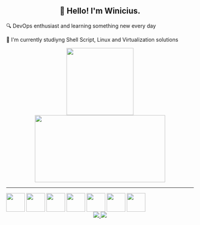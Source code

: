 <h2 align="center">👋 Hello! I'm Winicius.</h2>

🔍 DevOps enthusiast and learning something new every day

🌱 I'm currently studiyng Shell Script, Linux and Virtualization solutions

<div align="center">
  <a href="https://github.com/winiciusallan">
  <img height="180em" src="https://github-readme-stats.vercel.app/api?username=winiciusallan&show_icons=true&theme=tokyonight&include_all_commits=true&count_private=true"/>
  <img height="180em" width="350em" src="https://github-readme-stats.vercel.app/api/top-langs/?username=winiciusallan&layout=compact&langs_count=7&theme=tokyonight"/>
</div>
 
 * * *
 <div align="center" style="display: inline-block">
   <img align="center" height="50" width="50" src="https://cdn.jsdelivr.net/gh/devicons/devicon/icons/bash/bash-original.svg" />
   <img align="center" height="50" width="50" src="https://cdn.jsdelivr.net/gh/devicons/devicon/icons/java/java-original.svg" />
   <img align="center" height="50" width="50" src="https://cdn.jsdelivr.net/gh/devicons/devicon/icons/python/python-original.svg" />
   <img align="center" height="50" width="50" src="https://cdn.jsdelivr.net/gh/devicons/devicon/icons/linux/linux-original.svg" />
   <img align="center" height="50" width="50" src="https://cdn.jsdelivr.net/gh/devicons/devicon/icons/javascript/javascript-original.svg" />
   <img align="center" height="50" width="50" src="https://cdn.jsdelivr.net/gh/devicons/devicon/icons/nodejs/nodejs-original-wordmark.svg" />
   <img align="center" height="50" width="50" src="https://cdn.jsdelivr.net/gh/devicons/devicon/icons/mongodb/mongodb-original.svg" />
  </div>
 <br>
 <div align="center">
  <a href="https://www.linkedin.com/in/winiciusbezerra/"> <img src="https://img.shields.io/badge/LinkedIn-0077B5?style=for-the-badge&logo=linkedin&logoColor=white"</a>
  <a href="https://www.instagram.com/wini_allan"> <img src="https://img.shields.io/badge/Instagram-E4405F?style=for-the-badge&logo=instagram&logoColor=white"</a>
</div>
   
